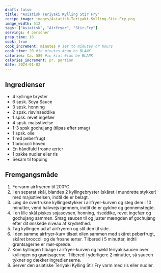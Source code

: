 ```yaml
---
draft: false
title: "Asiatisk Teriyaki Kylling Stir Fry"
recipe_image: images/Asiatisk-Teriyaki-Kylling-Stir-Fry.png
image_width: 512
tags: ["Asiatisk", "Airfryer", "Stir-Fry"]
servings: 4 personer
prep_time: 10
cook: true 
cook_increment: minutes # set to minutes or hours
cook_time: 20 #in minutes #can be BLANK
calories: Ca. 580 #in kcal #can be BLANK
calories_increment: pr. portion
date: 2024-01-02
---
```


## Ingredienser

- 4 kyllinge bryster
- 6 spsk. Soya Sauce
- 3 spsk. honning
- 2 spsk. risvinseddike
- 1 spsk. revet ingefær
- 4 spsk. majsstivelse
- 1-3 spsk gochujang (tilpas efter smag)
- 1 spsk. olie
- 1 rød peberfrugt
- 1 broccoli hoved
- En håndfuld frosne ærter
- 1 pakke nudler eller ris
- Sesam til topping

## Fremgangsmåde

1. Forvarm airfryeren til 200°C.
2. I en separat skål, blandes 2 kyllingebryster (skåret i mundrette stykker) med majsstivelsen, indtil de er belagt.
3. Læg de overtrukne kyllingestykker i airfryer-kurven og steg dem i 10 minutter, vend halvvejs igennem, indtil de er gyldne og gennemstegte.
4. I en lille skål piskes sojasovsen, honning, riseddike, revet ingefær og gochujang sammen. Smag saucen til og juster mængden af gochujang efter dit ønskede niveau af krydrethed.
5. Tag kyllingen ud af airfryeren og stil den til side.
6. I den samme airfryer-kurv tilsæt olien sammen med skåret peberfrugt, skåret broccoli og de frosne ærter. Tilbered i 5 minutter, indtil grøntsagerne er mør-sprøde.
7. Kom kyllingen tilbage i airfryer-kurven og hæld teriyakisaucen over kyllingen og grøntsagerne. Tilbered i yderligere 2 minutter, så saucen tykner og dækker ingredienserne.
8. Server den asiatiske Teriyaki Kylling Stir Fry varm med ris eller nudler.
